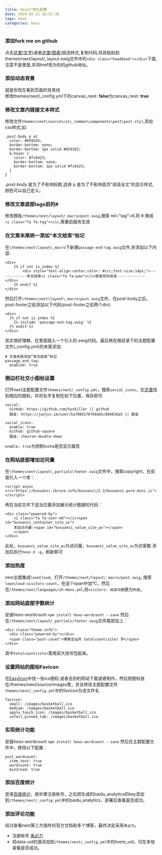 ```yaml
---
title: hexo个性化配置
date: 2019-02-21 16:52:30
tags: hexo
categories: hexo
---
```


### 添加fork me on github
点击[这里(文字)](https://github.blog/2008-12-19-github-ribbons/)或者[这里(图表)](http://tholman.com/github-corners/)挑选样式,复制代码,将其粘贴到themes/next/layout/_layout.swig文件中的``<div class="headband"></div>``下面,注意不是里面,并将href改为你的github地址。

### 添加动态背景
就是你现在看到页面的背景线  
修改themes/next/_config.yml下的canvas_nest: **false**为canvas_nest: **true**

### 修改文章内链接文本样式
修改文件``themes\next\source\css\_common\components\post\post.styl``,添加css样式,如:
```
.post-body p a{
  color: #0593d3;
  border-bottom: none;
  border-bottom: 1px solid #0593d3;
  &:hover {
    color: #fc6423;
    border-bottom: none;
    border-bottom: 1px solid #fc6423;
  }
}
```
.post-body 是为了不影响标题,选择 p 是为了不影响首页“阅读全文”的显示样式,颜色可以自己定义。

### 修改文章底部tags前的#
修改模板``/themes/next/layout/_macro/post.swig``,搜索 rel="tag">#,将 # 换成 ``<i class="fa fa-tag"></i>``,需重启服务生效

### 在文章末尾统一添加“本文结束”标记
在``\themes\next\layout\_macro``下新建``passage-end-tag.swig``文件,并添加以下内容:
```
<div>
    {% if not is_index %}
        <div style="text-align:center;color: #ccc;font-size:14px;">-------------本文结束<i class="fa fa-paw"></i>感谢您的阅读-------------</div>
    {% endif %}
</div>
```
然后打开``\themes\next\layout\_macro\post.swig``文件，在post-body之后，post-footer之前添加以下代码(post-footer之前两个div):
```
<div>
  {% if not is_index %}
    {% include 'passage-end-tag.swig' %}
  {% endif %}
</div>
```
其实很好理解，在里面插入一个引入的.swig代码。最后再在根目录下的主题配置文件(_config.yml)的末尾添加:
```
# 文章末尾添加“本文结束”标记
passage_end_tag:
  enabled: true
```

### 侧边栏社交小图标设置
打开next主题配置文件``themes/next/_config.yml``，搜索``social_icons``，在[这里](https://fontawesome.com/icons?from=io)找到相应的图标，并将名字复制在如下位置，保存即可
```
social:
  GitHub: https://github.com/hyxkiller || github
  掘金: https://juejin.im/user/5a708d176fb9a01c9b663da5 || 掘金

social_icons:
  enable: true
  Github: github-square
  掘金: chevron-double-down
```
``enable: true``为控制icons是否显示属性

### 在网站底部增加访问量
在``\themes\next\layout\_partials\footer.swig``文件中，搜索copyright，在前面引入一个库：
```
<script async src="https://busuanzi.ibruce.info/busuanzi/2.3/busuanzi.pure.mini.js"></script>
```
再在当前文件下适当位置添加展示统计数据的代码：
```
<div class="powered-by">
    <i class="fa fa-user-md"></i><span id="busuanzi_container_site_uv">
    本站访问量:<span id="busuanzi_value_site_pv"></span>
    </span>
</div>
```
此处，``busuanzi_value_site_pv``为访问量，``busuanzi_value_site_uv``为访客数
添加后执行``hexo d -g``，刷新即可

### 添加热度
next主题集成``leanCloud``，打开``/themes/next/layout/_macro/post.swig``, 搜索``leancloud-visitors-count``，在这个span中加℃，然后在``/themes/next/languages/zh-Hans.yml``,将``visitors: 阅读次数``换为``热度``。

### 添加网站底部字数统计
安装hexo-wordcount
``npm install hexo-wordcount --save``
然后在``/themes/next/layout/_partials/footer.swig``文件尾部加上：
```
<div class="theme-info">
  <div class="powered-by"></div>
  <span class="post-count">博客全站共 totalcount(site) 字</span>
</div>
```
其中``totalcount(site)``需用双大括号包起来。

### 设置网站的图标Favicon
在[EasyIcon](https://www.easyicon.net/)中找一张ico图标,或者去别的网站下载或者制作，然后把图标放在/themes/next/source/images里，并且修改主题配置文件``themes/next/_config.yml``中的favicon为该文件名
```
favicon:
  small: /images/basketball.ico
  medium: /images/basketball.ico
  apple_touch_icon: /images/basketball.ico
  safari_pinned_tab: /images/basketball.ico
```

### 实现统计功能
安装hexo-wordcount
``npm install hexo-wordcount --save``
然后在主题配置文件中，修改以下配置：
```
post_wordcount:
  item_text: true
  wordcount: true
  min2read: true
```

### 添加百度统计
登录[百度统计](http://tongji.baidu.com/)，按步骤注册账号，之后把生成的baidu_analytics的key添加到``/themes/next/_config.yml``中的baidu_analytics，部署后查看是否成功。

### 添加评论功能
经过查看next第三方插件的官方文档和多个博客，最终决定采用``来必力``。
+ 注册账号
[来必力](https://www.livere.com/)
+ 将data-uid的值添加到``/themes/next/_config.yml``中的livere_uid，可在本地查看是否成功。